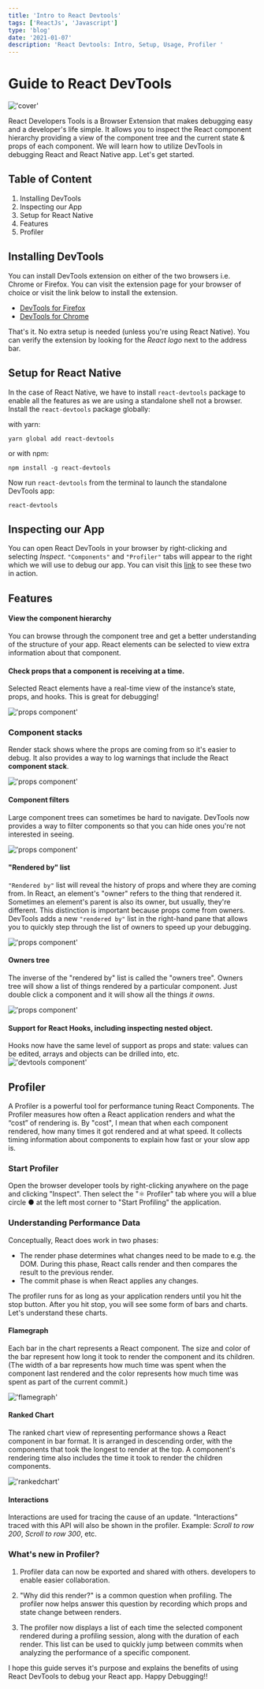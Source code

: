 ```yaml
---
title: 'Intro to React Devtools'
tags: ['ReactJs', 'Javascript']
type: 'blog'
date: '2021-01-07'
description: 'React Devtools: Intro, Setup, Usage, Profiler '
---
```


# Guide to React DevTools
!['cover'](https://kapilgorve.s3.ap-south-1.amazonaws.com/blog/all/rdtcover.jpg)

React Developers Tools is a Browser Extension that makes debugging easy and a developer's life simple. It allows you to inspect the React component hierarchy providing a view of the component tree and the current state & props of each component.
We will learn how to utilize DevTools in debugging React and React Native app. Let's get started.

## Table of Content
1. Installing DevTools
2. Inspecting our App
3. Setup for React Native
4. Features
5. Profiler

## Installing DevTools
You can install DevTools extension on either of the two browsers i.e. Chrome or Firefox. You can visit the extension page for your browser of choice or visit the link below to install the extension.
* [DevTools for Firefox](https://addons.mozilla.org/en-US/firefox/addon/react-devtools/)
* [DevTools for Chrome](https://chrome.google.com/webstore/detail/react-developer-tools/fmkadmapgofadopljbjfkapdkoienihi?hl=en)

That's it. No extra setup is needed (unless you're using React Native). You can verify the extension by looking for the *React logo* next to the address bar.

## Setup for React Native
In the case of React Native, we have to install `react-devtools` package to enable all the features as we are using a standalone shell not a browser.
Install the `react-devtools` package globally:

with yarn:
```shell
yarn global add react-devtools
```
or with npm:
```shell
npm install -g react-devtools
```
Now run `react-devtools` from the terminal to launch the standalone DevTools app:
```shell
react-devtools
```

## Inspecting our App
You can open React DevTools in your browser by right-clicking and selecting *Inspect*. `"Components"` and `"Profiler"` tabs will appear to the right which we will use to debug our app.
You can visit this [link](https://react-devtools-tutorial.now.sh/element-selector-tool) to see these two in action.

## Features
#### View the component hierarchy
You can browse through the component tree and get a better understanding of the structure of your app. React elements can be selected to view extra information about that component.

#### Check props that a component is receiving at a time.
Selected React elements have a real-time view of the instance’s state, props, and hooks. This is great for debugging!

!['props component'](https://kapilgorve.s3.ap-south-1.amazonaws.com/blog/all/comp-props.png)

### Component stacks
Render stack shows where the props are coming from so it's easier to debug. It also provides a way to log warnings that include the React **component stack**.

!['props component'](https://kapilgorve.s3.ap-south-1.amazonaws.com/blog/all/comp-stack.png)

#### Component filters
Large component trees can sometimes be hard to navigate. DevTools now provides a way to filter components so that you can hide ones you're not interested in seeing.

!['props component'](https://kapilgorve.s3.ap-south-1.amazonaws.com/blog/all/comp-filter.gif)

#### "Rendered by" list
`"Rendered by"` list will reveal the history of props and where they are coming from. In React, an element's "owner" refers to the thing that rendered it. Sometimes an element's parent is also its owner, but usually, they're different. This distinction is important because props come from owners.
DevTools adds a new `"rendered by"` list in the right-hand pane that allows you to quickly step through the list of owners to speed up your debugging.

!['props component'](https://kapilgorve.s3.ap-south-1.amazonaws.com/blog/all/rendered-by.gif)

#### Owners tree
The inverse of the "rendered by" list is called the "owners tree". Owners tree will show a list of things rendered by a particular component. Just double click a component and it will show all the things *it owns*.

!['props component'](https://kapilgorve.s3.ap-south-1.amazonaws.com/blog/all/owner-tree.gif)

#### Support for React Hooks, including inspecting nested object.
Hooks now have the same level of support as props and state: values can be edited, arrays and objects can be drilled into, etc.
!['devtools component'](https://kapilgorve.s3.ap-south-1.amazonaws.com/blog/all/devtools-v4-comp.png)

## Profiler
A Profiler is a powerful tool for performance tuning React Components. The Profiler measures how often a React application renders and what the “cost” of rendering is. By "cost", I mean that when each component rendered, how many times it got rendered and at what speed. It collects timing information about components to explain how fast or your slow app is.

### Start Profiler
Open the browser developer tools by right-clicking anywhere on the page and clicking "Inspect". Then select the "⚛ Profiler" tab where you will a blue circle ● at the left most corner to "Start Profiling" the application.

### Understanding Performance Data
Conceptually, React does work in two phases:
* The render phase determines what changes need to be made to e.g. the DOM. During this phase, React calls render and then compares the result to the previous render.
* The commit phase is when React applies any changes.

The profiler runs for as long as your application renders until you hit the stop button. After you hit stop, you will see some form of bars and charts. Let's understand these charts.

#### Flamegraph
Each bar in the chart represents a React component. The size and color of the bar represent how long it took to render the component and its children. (The width of a bar represents how much time was spent when the component last rendered and the color represents how much time was spent as part of the current commit.)

!['flamegraph'](https://kapilgorve.s3.ap-south-1.amazonaws.com/blog/all/flamegraph.png)

#### Ranked Chart
The ranked chart view of representing performance shows a React component in bar format. It is arranged in descending order, with the components that took the longest to render at the top. A component's rendering time also includes the time it took to render the children components.

!['rankedchart'](https://kapilgorve.s3.ap-south-1.amazonaws.com/blog/all/rankedchart.png)

#### Interactions
Interactions are used for tracing the cause of an update. “Interactions” traced with this API will also be shown in the profiler. Example: *Scroll to row 200*, *Scroll to row 300*, etc.

### What's new in Profiler?
1. Profiler data can now be exported and shared with others. developers to enable easier collaboration.

2. "Why did this render?" is a common question when profiling. The profiler now helps answer this question by recording which props and state change between renders.

3. The profiler now displays a list of each time the selected component rendered during a profiling session, along with the duration of each render. This list can be used to quickly jump between commits when analyzing the performance of a specific component.

I hope this guide serves it's purpose and explains the benefits of using React DevTools to debug your React app. Happy Debugging!!
